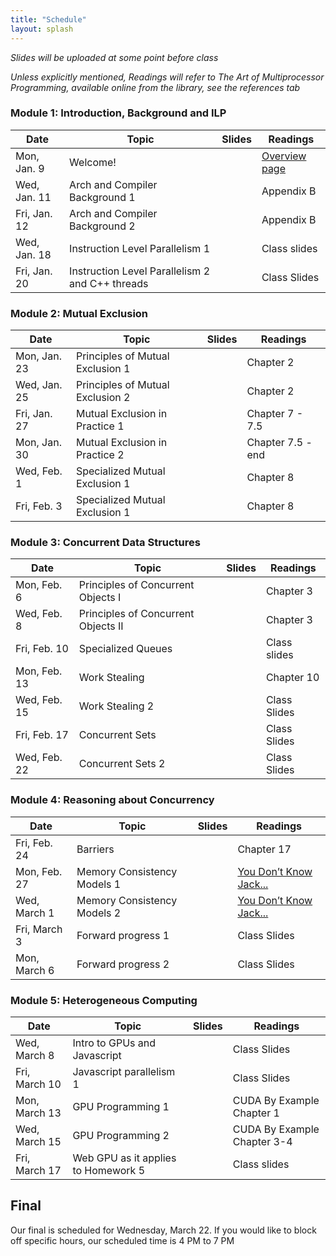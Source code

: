 ```yaml
---
title: "Schedule"
layout: splash
---
```


_Slides will be uploaded at some point before class_

_Unless explicitly mentioned, Readings will refer to The Art of Multiprocessor Programming, available online from the library, see the references tab_

### Module 1: Introduction, Background and ILP

| Date             | Topic    | Slides |   Readings
|------------------|----------|--------|----------------
| Mon, Jan. 9      | Welcome!                                          |   | [Overview page](https://sorensenucsc.github.io/CSE113-wi2022/overview.html)
| Wed, Jan. 11      | Arch and Compiler Background 1                   |   | Appendix B
| Fri, Jan. 12      | Arch and Compiler Background 2                   |   | Appendix B
| Wed, Jan. 18     | Instruction Level Parallelism 1                   |   | Class slides
| Fri, Jan. 20     | Instruction Level Parallelism 2 and C++ threads   |   | Class Slides

### Module 2: Mutual Exclusion

| Date             | Topic    | Slides |   Readings
|------------------|----------|--------|----------------
| Mon, Jan. 23     | Principles of Mutual Exclusion 1  |  | Chapter 2
| Wed, Jan. 25     | Principles of Mutual Exclusion 2  |  | Chapter 2
| Fri, Jan. 27     | Mutual Exclusion in Practice 1    |  | Chapter 7 - 7.5
| Mon, Jan. 30     | Mutual Exclusion in Practice 2    |  | Chapter 7.5 - end
| Wed, Feb. 1      | Specialized Mutual Exclusion 1    |  | Chapter 8
| Fri, Feb. 3      | Specialized Mutual Exclusion 1    |  | Chapter 8

### Module 3: Concurrent Data Structures

| Date             | Topic    | Slides |   Readings
|------------------|----------|--------|----------------
| Mon, Feb. 6      | Principles of Concurrent Objects I   |  | Chapter 3
| Wed, Feb. 8      | Principles of Concurrent Objects II  |  | Chapter 3
| Fri, Feb. 10     | Specialized Queues                   |  | Class slides
| Mon, Feb. 13     | Work Stealing                        |  | Chapter 10
| Wed, Feb. 15     | Work Stealing 2                      |  | Class Slides
| Fri, Feb. 17     | Concurrent Sets                      |  | Class Slides
| Wed, Feb. 22     |  Concurrent Sets 2                   |  | Class Slides
 

### Module 4: Reasoning about Concurrency

| Date             | Topic    | Slides |   Readings
|------------------|----------|--------|----------------
| Fri, Feb. 24     |  Barriers                      |  | Chapter 17
| Mon, Feb. 27     |  Memory Consistency Models 1   |  | [You Don’t Know Jack...](https://queue.acm.org/detail.cfm?id=2088916) 
| Wed, March 1     |  Memory Consistency Models 2   |  | [You Don’t Know Jack...](https://queue.acm.org/detail.cfm?id=2088916) 
| Fri, March 3     |  Forward progress 1            |  | Class Slides
| Mon, March 6     |  Forward progress 2            |  | Class Slides


### Module 5: Heterogeneous Computing

| Date             | Topic    | Slides |   Readings
|------------------|----------|--------|----------------
| Wed, March 8     | Intro to GPUs and Javascript         |  | Class Slides
| Fri, March 10    | Javascript parallelism 1             |  | Class Slides
| Mon, March 13    | GPU Programming 1                    |  | CUDA By Example Chapter 1
| Wed, March 15    | GPU Programming 2                    |  | CUDA By Example Chapter 3-4
| Fri, March 17    | Web GPU as it applies to Homework 5  |  | Class slides



## Final

Our final is scheduled for Wednesday, March 22. If you would like to block off specific hours, our scheduled time is 4 PM to 7 PM
